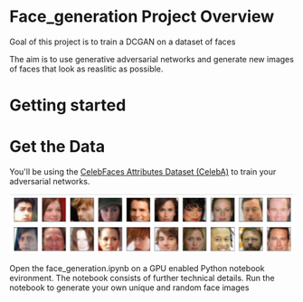 # Face_generation Project Overview

Goal of this project is to train a DCGAN on a dataset of faces

The aim is to use generative adversarial networks and generate new images of faces that look as reaslitic as possible. 

# Getting started



# Get the Data

You'll be using the [CelebFaces Attributes Dataset (CelebA)](http://mmlab.ie.cuhk.edu.hk/projects/CelebA.html) to train your adversarial networks.

![Image of Yaktocat](/assets/1.PNG)


Open the face_generation.ipynb on a GPU enabled Python notebook evironment. The notebook consists of further technical details. Run the notebook to generate your own unique and random face images 

